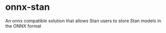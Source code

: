 # onnx-stan
An onnx compatible solution that allows Stan users to store Stan models in the ONNX format

